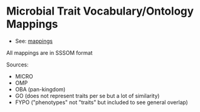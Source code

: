 # Microbial Trait Vocabulary/Ontology Mappings

 * See: [mappings](mappings)

All mappings are in SSSOM format

Sources:

 * MICRO
 * OMP
 * OBA (pan-kingdom)
 * GO (does not represent traits per se but a lot of similarity)
 * FYPO ("phenotypes" not "traits" but included to see general overlap)
